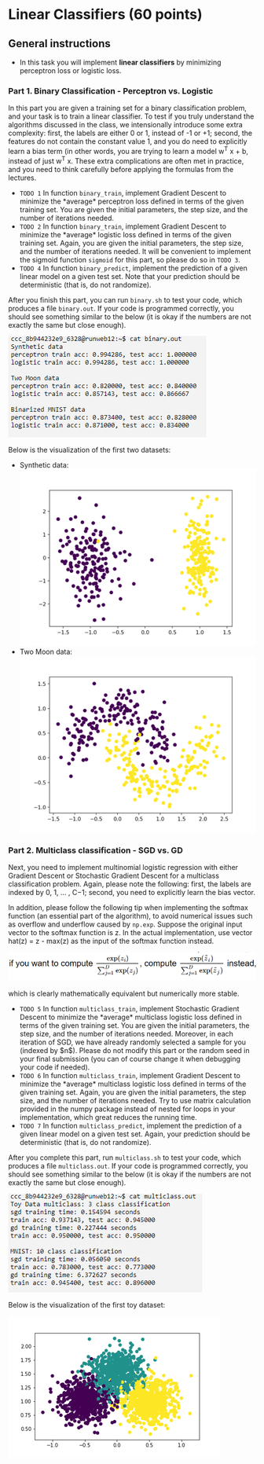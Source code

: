 Linear Classifiers (60 points)
===================================================================

General instructions
----------------------------------------------------

-   In this task you will implement **linear classifiers** by minimizing
    perceptron loss or logistic loss.

### Part 1. Binary Classification - Perceptron vs. Logistic

In this part you are given a training set for a binary classification
problem, and your task is to train a linear classifier. To test if you
truly understand the algorithms discussed in the class, we intensionally
introduce some extra complexity: first, the labels are either 0 or 1,
instead of -1 or +1; second, the features do not contain the constant
value 1, and you do need to explicitly learn a bias term (in other
words, you are trying to learn a model  w<sup>T</sup> x + b, instead of
just w<sup>T</sup> x. These extra complications are often met in
practice, and you need to think carefully before applying the formulas
from the lectures.

-   `TODO 1` In function `binary_train`, implement Gradient Descent to
    minimize the \*average\* perceptron loss defined in terms of the
    given training set. You are given the initial parameters, the step
    size, and the number of iterations needed.
-   `TODO 2` In function `binary_train`, implement Gradient Descent to
    minimize the \*average\* logistic loss defined in terms of the given
    training set. Again, you are given the initial parameters, the step
    size, and the number of iterations needed. It will be convenient to
    implement the sigmoid function `sigmoid` for this part, so please do
    so in `TODO 3`.
-   `TODO 4` In function `binary_predict`, implement the prediction of a
    given linear model on a given test set. Note that your prediction
    should be deterministic (that is, do not randomize).

After you finish this part, you can run `binary.sh` to test your code,
which produces a file `binary.out`. If your code is programmed
correctly, you should see something similar to the below (it is okay if
the numbers are not exactly the same but close enough).

![](binary.png)

Below is the visualization of the first two datasets:

-   Synthetic data: ![](Synthetic_data.png)
-   Two Moon data: ![](Two_Moon_data.png)

### Part 2. Multiclass classification - SGD vs. GD

Next, you need to implement multinomial logistic regression with either
Gradient Descent or Stochastic Gradient Descent for a multiclass
classification problem. Again, please note the following: first, the
labels are indexed by 0, 1, … , C−1; second, you need to
explicitly learn the bias vector.

In addition, please follow the following tip when implementing the
softmax function (an essential part of the algorithm), to avoid
numerical issues such as overflow and underflow caused by `np.exp`.
Suppose the original input vector to the softmax function is z. In
the actual implementation, use vector hat(z) = z - max(z) as
the input of the softmax function instead.

![](equation1.png)

which is clearly mathematically equivalent but numerically more
stable.

-   `TODO 5` In function `multiclass_train`, implement Stochastic
    Gradient Descent to minimize the \*average\* multiclass logistic
    loss defined in terms of the given training set. You are given the
    initial parameters, the step size, and the number of iterations
    needed. Moreover, in each iteration of SGD, we have already randomly
    selected a sample for you (indexed by \$n\$). Please do not modify
    this part or the random seed in your final submission (you can of
    course change it when debugging your code if needed).
-   `TODO 6` In function `multiclass_train`, implement Gradient Descent
    to minimize the \*average\* multiclass logistic loss defined in
    terms of the given training set. Again, you are given the initial
    parameters, the step size, and the number of iterations needed. Try
    to use matrix calculation provided in the numpy package instead of
    nested for loops in your implementation, which great reduces the
    running time.
-   `TODO 7` In function `multiclass_predict`, implement the prediction
    of a given linear model on a given test set. Again, your prediction
    should be deterministic (that is, do not randomize).

After you complete this part, run `multiclass.sh` to test your code,
which produces a file `multiclass.out`. If your code is programmed
correctly, you should see something similar to the below (it is okay if
the numbers are not exactly the same but close enough).

![](multiclass.png)

Below is the visualization of the first toy dataset:

![](Toy_data_multiclass.png)
